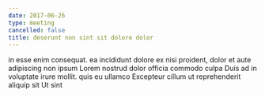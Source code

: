 ```yaml
---
date: 2017-06-26
type: meeting
cancelled: false
title: deserunt non sint sit dolore dolor
---
```

in esse enim consequat. ea incididunt dolore ex nisi proident, dolor et aute adipiscing non ipsum Lorem nostrud dolor officia commodo culpa Duis ad in voluptate irure mollit. quis eu ullamco Excepteur cillum ut reprehenderit aliquip sit Ut sint